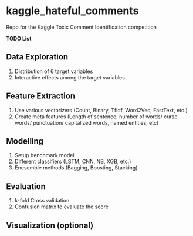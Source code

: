 # kaggle_hateful_comments
Repo for the Kaggle Toxic Comment Identification competition


**TODO List**

## Data Exploration
1. Distribution of 6 target variables
2. Interactive effects among the target variables

## Feature Extraction
1. Use various vectorizers (Count, Binary, Tfidf, Word2Vec, FastText, etc.)
2. Create meta features (Length of sentence, number of words/ curse words/ punctuation/ capitalized words, named entities, etc)

## Modelling
1. Setup benchmark model
2. Different classifiers (LSTM, CNN, NB, XGB, etc.)
3. Enesemble methods (Bagging, Boosting, Stacking)

## Evaluation
1. k-fold Cross validation
2. Confusion matrix to evaluate the score

## Visualization (optional)


